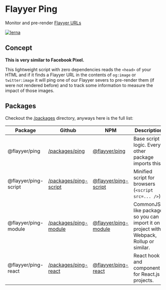# Flayyer Ping

Monitor and pre-render [Flayyer URLs](https://flayyer.com?ref=github)

[![lerna](https://img.shields.io/badge/maintained%20with-lerna-cc00ff.svg)](https://lerna.js.org/)

## Concept

**This is very similar to Facebook Pixel.**

This lightweight script with zero dependencies reads the `<head>` of your HTML and if it finds a Flayyer URL in the contents of `og:image` or `twitter:image` it will ping one of our Flayyer severs to pre-render them (if were not rendered before) and to track some information to measure the impact of those images.

## Packages

Checkout the [/packages](./packages) directory, anyways here is the full list:

| Package              | Github                                          | NPM                                                                    | Description                                                                            |
|----------------------|-------------------------------------------------|------------------------------------------------------------------------|----------------------------------------------------------------------------------------|
| @flayyer/ping        | [/packages/ping](./packages/ping)               | [@flayyer/ping](https://npmjs.com/package/@flayyer/ping)               | Base script logic. Every other package imports this.                                   |
| @flayyer/ping-script | [/packages/ping-script](./packages/ping-script) | [@flayyer/ping-script](https://npmjs.com/package/@flayyer/ping-script) | Minified script for browsers (`<script src=... />`)                                    |
| @flayyer/ping-module | [/packages/ping-module](./packages/ping-module) | [@flayyer/ping-module](https://npmjs.com/package/@flayyer/ping-module) | CommonJS-like package so you can import it on project with Webpack, Rollup or similar. |
| @flayyer/ping-react  | [/packages/ping-react](./packages/ping-react)   | [@flayyer/ping-react](https://npmjs.com/package/@flayyer/ping-react)   | React hook and component for React.js projects.                                        |
